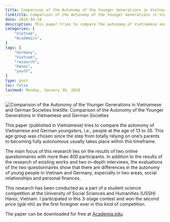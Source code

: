 ```yaml
---
title: Comparison of the Autonomy of the Younger Generations in Vietnamese and German Societies
linktitle: Comparison of the Autonomy of the Younger Generations in Vietnamese and German Societies
date: 2018-04-18
description: This paper tries to compare the autonomy of Vietnamese and German youngsters.
categories: [
    "Vietnam",
    "Academics",
]
tags: [
    "Germany",
    "Vietnam",
    "research",
    "Hanoi",
    "youth",
]
type: post
toc: false
lastmod: Monday, January 30, 2020
---
```

![Comparison of the Autonomy of the Younger Generations in Vietnamese and German Societies
linktitle: Comparison of the Autonomy of the Younger Generations in Vietnamese and German Societies](https://i.postimg.cc/d30MqxXH/So-s-nh-t-nh-t-l-p-c-a-th-h-tr-trong-x-h-i-Vi-t-Nam-v-c.png)

This paper (published in Vietnamese) tries to compare the autonomy of Vietnamese and German youngsters, i.e., people at the age of 13 to 35. This age group was chosen since the step from totally relying on one’s parents to becoming fully autonomous usually takes place within this timeframe.

The main focus of this research lies on the results of two online questionnaires with more than 400 participants. In addition to the results of the research of existing works and two in-depth interviews, the evaluations of the two questionnaires show that there are differences in the autonomy of young people in Vietnam and Germany, especially in two areas, social relationships and personal finances.

This research has been conducted as a part of a student science competition at the University of Social Sciences and Humanities (USSH) Hanoi, Vietnam. I participated in this 3-stage contest and won the second price (giải nhì) as the first foreigner ever in this kind of competition.

The paper can be downloaded for free at [Academia.edu](https://www.academia.edu/37529453/So_s%C3%A1nh_t%C3%ADnh_t%E1%BB%B1_l%E1%BA%ADp_c%E1%BB%A7a_th%E1%BA%BF_h%E1%BB%87_tr%E1%BA%BB_trong_x%C3%A3_h%E1%BB%99i_%C4%90%E1%BB%A9c_v%C3%A0_Vi%E1%BB%87t_Nam?source=swp_share).
